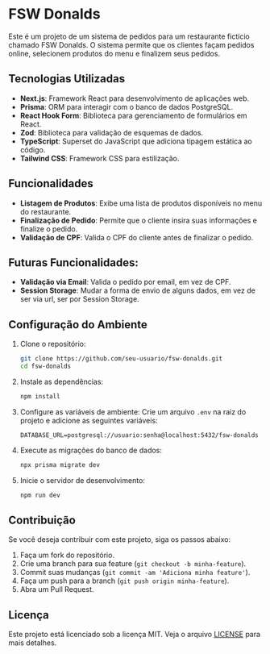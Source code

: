 # FSW Donalds

Este é um projeto de um sistema de pedidos para um restaurante fictício chamado FSW Donalds. O sistema permite que os clientes façam pedidos online, selecionem produtos do menu e finalizem seus pedidos.

## Tecnologias Utilizadas

- **Next.js**: Framework React para desenvolvimento de aplicações web.
- **Prisma**: ORM para interagir com o banco de dados PostgreSQL.
- **React Hook Form**: Biblioteca para gerenciamento de formulários em React.
- **Zod**: Biblioteca para validação de esquemas de dados.
- **TypeScript**: Superset do JavaScript que adiciona tipagem estática ao código.
- **Tailwind CSS**: Framework CSS para estilização.

## Funcionalidades

- **Listagem de Produtos**: Exibe uma lista de produtos disponíveis no menu do restaurante.
- **Finalização de Pedido**: Permite que o cliente insira suas informações e finalize o pedido.
- **Validação de CPF**: Valida o CPF do cliente antes de finalizar o pedido.

## Futuras Funcionalidades:

- **Validação via Email**: Valida o pedido por email, em vez de CPF.
- **Session Storage**: Mudar a forma de envio de alguns dados, em vez de ser via url, ser por Session Storage.

## Configuração do Ambiente

1. Clone o repositório:
   ```bash
   git clone https://github.com/seu-usuario/fsw-donalds.git
   cd fsw-donalds
   ```

2. Instale as dependências:
   ```bash
   npm install
   ```

3. Configure as variáveis de ambiente:
   Crie um arquivo `.env` na raiz do projeto e adicione as seguintes variáveis:
   ```
   DATABASE_URL=postgresql://usuario:senha@localhost:5432/fsw-donalds
   ```

4. Execute as migrações do banco de dados:
   ```bash
   npx prisma migrate dev
   ```

5. Inicie o servidor de desenvolvimento:
   ```bash
   npm run dev
   ```

## Contribuição

Se você deseja contribuir com este projeto, siga os passos abaixo:

1. Faça um fork do repositório.
2. Crie uma branch para sua feature (`git checkout -b minha-feature`).
3. Commit suas mudanças (`git commit -am 'Adiciona minha feature'`).
4. Faça um push para a branch (`git push origin minha-feature`).
5. Abra um Pull Request.

## Licença

Este projeto está licenciado sob a licença MIT. Veja o arquivo [LICENSE](LICENSE) para mais detalhes.